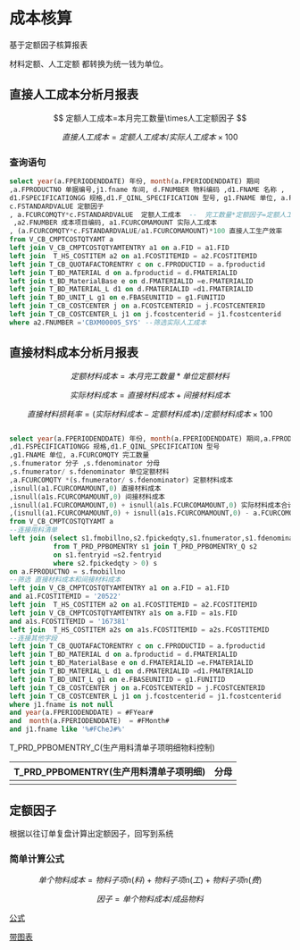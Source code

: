 # 成本核算

基于定额因子核算报表

材料定额、人工定额  都转换为统一钱为单位。





## 直接人工成本分析月报表

$$
定额人工成本=本月完工数量\times人工定额因子
$$

$$
直接人工成本=定额人工成本/实际人工成本\times100%
$$

### 查询语句

```sql
select year(a.FPERIODENDDATE) 年份, month(a.FPERIODENDDATE) 期间
,a.FPRODUCTNO 单据编号,j1.fname 车间, d.FNUMBER 物料编码 ,d1.FNAME 名称 ,
d1.FSPECIFICATIONGG 规格,d1.F_QINL_SPECIFICATION 型号, g1.FNAME 单位, a.FCURCOMQTY 完工数量,
c.FSTANDARDVALUE 定额因子 
, a.FCURCOMQTY*c.FSTANDARDVALUE  定额人工成本  --  完工数量*定额因子=定额人工成本
 ,a2.FNUMBER 成本项目编码, a1.FCURCOMAMOUNT 实际人工成本 
, (a.FCURCOMQTY*c.FSTANDARDVALUE/a1.FCURCOMAMOUNT)*100 直接人工生产效率  --  直接人工生产效率 =  完工数量 * 定额因子  / 实际人工成本 
from V_CB_CMPTCOSTQTYAMT a 
left join V_CB_CMPTCOSTQTYAMTENTRY a1 on a.FID = a1.FID 
left join  T_HS_COSTITEM a2 on a1.FCOSTITEMID = a2.FCOSTITEMID 
left join T_CB_QUOTAFACTORENTRY c on c.FPRODUCTID = a.fproductid 
left join T_BD_MATERIAL d on a.fproductid = d.FMATERIALID 
left join t_BD_MaterialBase e on d.FMATERIALID =e.FMATERIALID 
left join T_BD_MATERIAL_L d1 on d.FMATERIALID =d1.FMATERIALID 
left join T_BD_UNIT_L g1 on e.FBASEUNITID = g1.FUNITID 
left join T_CB_COSTCENTER j on a.FCOSTCENTERID = j.FCOSTCENTERID
left join T_CB_COSTCENTER_L j1 on j.fcostcenterid = j1.fcostcenterid 
where a2.FNUMBER ='CBXM00005_SYS' --筛选实际人工成本
```





## 直接材料成本分析月报表

$$
定额材料成本=本月完工数量*单位定额材料
$$

$$
实际材料成本=直接材料成本+间接材料成本
$$


$$
直接材料损耗率 = (实际材料成本-定额材料成本)/定额材料成本\times100%
$$



```sql

select year(a.FPERIODENDDATE) 年份, month(a.FPERIODENDDATE) 期间,a.FPRODUCTNO 单据编号,j1.fname 车间, d.FNUMBER 物料编码 ,d1.FNAME 名称 
,d1.FSPECIFICATIONGG 规格,d1.F_QINL_SPECIFICATION 型号
,g1.FNAME 单位, a.FCURCOMQTY 完工数量
,s.fnumerator 分子 ,s.fdenominator 分母
,s.fnumerator/ s.fdenominator 单位定额材料
,a.FCURCOMQTY *(s.fnumerator/ s.fdenominator) 定额材料成本
,isnull(a1.FCURCOMAMOUNT,0) 直接材料成本
,isnull(a1s.FCURCOMAMOUNT,0) 间接材料成本
,isnull(a1.FCURCOMAMOUNT,0) + isnull(a1s.FCURCOMAMOUNT,0) 实际材料成本合计
,(isnull(a1.FCURCOMAMOUNT,0) + isnull(a1s.FCURCOMAMOUNT,0) - a.FCURCOMQTY *(s.fnumerator/ s.fdenominator))/a.FCURCOMQTY *(s.fnumerator/ s.fdenominator)*100 直接材料损耗率
from V_CB_CMPTCOSTQTYAMT a 
--连接用料清单
left join (select s1.fmobillno,s2.fpickedqty,s1.fnumerator,s1.fdenominator 
           from T_PRD_PPBOMENTRY s1 join T_PRD_PPBOMENTRY_Q s2
           on s1.fentryid =s2.fentryid
           where s2.fpickedqty > 0) s 
on a.FPRODUCTNO = s.fmobillno
--筛选 直接材料成本和间接材料成本
left join V_CB_CMPTCOSTQTYAMTENTRY a1 on a.FID = a1.FID 
and a1.FCOSTITEMID = '20522'
left join  T_HS_COSTITEM a2 on a1.FCOSTITEMID = a2.FCOSTITEMID 
left join V_CB_CMPTCOSTQTYAMTENTRY a1s on a.FID = a1s.FID 
and a1s.FCOSTITEMID = '167381'
left join  T_HS_COSTITEM a2s on a1s.FCOSTITEMID = a2s.FCOSTITEMID 
--连接其他字段
left join T_CB_QUOTAFACTORENTRY c on c.FPRODUCTID = a.fproductid 
left join T_BD_MATERIAL d on a.fproductid = d.FMATERIALID 
left join t_BD_MaterialBase e on d.FMATERIALID =e.FMATERIALID 
left join T_BD_MATERIAL_L d1 on d.FMATERIALID =d1.FMATERIALID 
left join T_BD_UNIT_L g1 on e.FBASEUNITID = g1.FUNITID 
left join T_CB_COSTCENTER j on a.FCOSTCENTERID = j.FCOSTCENTERID
left join T_CB_COSTCENTER_L j1 on j.fcostcenterid = j1.fcostcenterid 
where j1.fname is not null
and year(a.FPERIODENDDATE) = #FYear#
and  month(a.FPERIODENDDATE)  = #FMonth#
and j1.fname like '%#FCheJ#%'

```



T_PRD_PPBOMENTRY_C(生产用料清单子项明细物料控制)



| T_PRD_PPBOMENTRY(生产用料清单子项明细) | 分母 |
| -------------------------------------- | ---- |
|                                        |      |

## 定额因子

根据以往订单复盘计算出定额因子，回写到系统



 

### 简单计算公式



$$
单个物料成本=物料子项n(料)+物料子项n(工)+物料子项n(费)
$$

$$
因子 =单个物料成本/成品物料
$$





<script src="https://cdnjs.cloudflare.com/ajax/libs/mathjax/2.7.5/MathJax.js?config=TeX-AMS_HTML" async></script>



[公式](https://www.cnblogs.com/Xuxiaokang/p/15654336.html#如何输入分数)

[带图表](https://www.zhihu.com/question/495667558)
